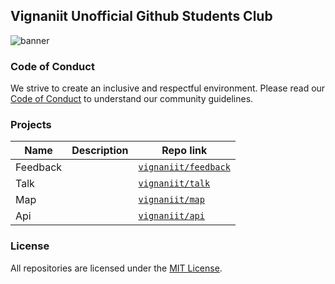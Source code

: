 ## Vignaniit Unofficial Github Students Club

![banner](https://vignaniit.github.io/banner.png)

### Code of Conduct
We strive to create an inclusive and respectful environment. Please read our [Code of Conduct](https://github.com/vignaniit/.github/blob/main/code_of_conduct.md) to understand our community guidelines.

### Projects
| Name | Description | Repo link |
|---|---|---|
| Feedback |  | [`vignaniit/feedback`](https://github.com/vignaniit/feedback) |
| Talk |  | [`vignaniit/talk`](https://github.com/vignaniit/talk) |
| Map |  | [`vignaniit/map`](https://github.com/vignaniit/map) |
| Api |  | [`vignaniit/api`](https://github.com/vignaniit/api) |
### License
All repositories are licensed under the [MIT License](https://github.com/vignaniit/.github/blob/main/license.md).
